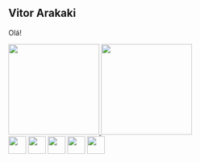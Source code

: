 ## Vitor Arakaki
Olá!

<section>
  <a href="https://github.com/arakakiv">
    <img height="180em" src="https://github-readme-stats.vercel.app/api?username=arakakiv&show_icons=true&theme=blue-green" />
    <img height="180em" src="https://github-readme-stats.vercel.app/api/top-langs/?username=arakakiv&theme=blue-green&layout=compact" />
  </a>
</section>

<section>
  <img align="center" src="https://cdn.jsdelivr.net/gh/devicons/devicon/icons/csharp/csharp-original.svg" width="35em" />
  <img align="center" src="https://cdn.jsdelivr.net/gh/devicons/devicon/icons/angularjs/angularjs-original.svg" width="35em" />
  <img align="center" src="https://cdn.jsdelivr.net/gh/devicons/devicon/icons/typescript/typescript-original.svg" width="35em" />
  <img align="center" src="https://cdn.jsdelivr.net/gh/devicons/devicon/icons/javascript/javascript-original.svg" width=35em" />
  <img align="center" src="https://cdn.jsdelivr.net/gh/devicons/devicon/icons/linux/linux-original.svg" width="35em" />
</section>
